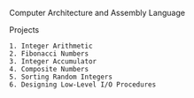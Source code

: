 Computer Architecture and Assembly Language

Projects

	1. Integer Arithmetic
	2. Fibonacci Numbers
	3. Integer Accumulator
	4. Composite Numbers
	5. Sorting Random Integers
	6. Designing Low-Level I/O Procedures
	


